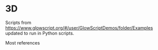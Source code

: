 # 3D

Scripts from https://www.glowscript.org/#/user/GlowScriptDemos/folder/Examples
updated to run in Python scripts.

Most references 
